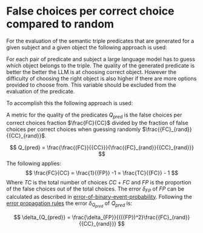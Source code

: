 # False choices per correct choice compared to random

For the evaluation of the semantic triple predicates that are generated for a given subject and a given object the following approach is used:

For each pair of predicate and subject a large language model has to guess which object belongs to the triple. The quality of the generated predicate is better the better the LLM is at choosing correct object. However the difficulty of choosing the right object is also higher if there are more options provided to choose from. This variable should be excluded from the evaluation of the predicate.

To accomplish this the following approach is used:

A metric for the quality of the predicates $Q_{pred}$ is the false choices per correct choices fraction $\frac{FC}{CC}$ divided by the fraction of false choices per correct choices when guessing randomly $\frac{{FC}_{rand}}{{CC}_{rand}}$. 

$$
Q_{pred} = \frac{\frac{{FC}}{{CC}}}{\frac{{FC}_{rand}}{{CC}_{rand}}}
$$
The following applies:
$$
\frac{FC}{CC} = \frac{1}{{FP}} -1 = \frac{TC}{{FC}} - 1
$$
Where $TC$ is the total number of choices $CC + FC$ and $FP$ is the proportion of the false choices out of the total choices. The error $\delta_{FP}$ of $FP$ can be calculated as described in [error-of-binary-event-probability](../formula/error-of-binary-event-probability.md). Following the [error propagation rules](../formula/multiple-variable-function-error-propagation.md) the error $\delta_{Q_{pred}}$ of  $Q_{pred}$ is:

$$
\delta_{Q_{pred}} = \frac{\delta_{FP}}{{({FP})^2}\frac{{FC}_{rand}}{{CC}_{rand}}}
$$